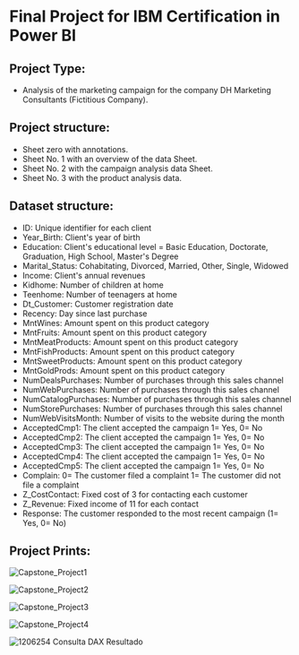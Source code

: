 <h1> Final Project for IBM Certification in Power BI </h1>

<h2> Project Type:</h2> 

<ul>
  <li>Analysis of the marketing campaign for the company DH Marketing Consultants (Fictitious Company).</li>
</ul>

<h2>Project structure:</h2> 
    <ul>
        <li>Sheet zero with annotations.</li>
        <li>Sheet No. 1 with an overview of the data Sheet.</li>
        <li>Sheet No. 2 with the campaign analysis data Sheet.</li>
        <li>Sheet No. 3 with the product analysis data.</li>
    </ul>

<h2>Dataset structure:</h2>
<ul>  
 <li>ID: Unique identifier for each client</li>
<li>Year_Birth: Client's year of birth</li>
<li>Education: Client's educational level = Basic Education, Doctorate, Graduation, High School, Master's Degree</li>
<li>Marital_Status: Cohabitating, Divorced, Married, Other, Single, Widowed</li>
<li>Income: Client's annual revenues</li>
<li>Kidhome: Number of children at home</li>
<li>Teenhome: Number of teenagers at home</li>
<li>Dt_Customer: Customer registration date</li>
<li>Recency: Day since last purchase</li>
<li>MntWines: Amount spent on this product category</li>
<li>MntFruits: Amount spent on this product category</li>
<li>MntMeatProducts: Amount spent on this product category</li>
<li>MntFishProducts: Amount spent on this product category</li>
<li>MntSweetProducts: Amount spent on this product category</li>
<li>MntGoldProds: Amount spent on this product category</li>
<li>NumDealsPurchases: Number of purchases through this sales channel</li>
<li>NumWebPurchases: Number of purchases through this sales channel</li>
<li>NumCatalogPurchases: Number of purchases through this sales channel</li>
<li>NumStorePurchases: Number of purchases through this sales channel</li>
<li>NumWebVisitsMonth: Number of visits to the website during the month</li>
<li>AcceptedCmp1: The client accepted the campaign 1= Yes, 0= No</li>
<li>AcceptedCmp2: The client accepted the campaign 1= Yes, 0= No</li>
<li>AcceptedCmp3: The client accepted the campaign 1= Yes, 0= No</li>
<li>AcceptedCmp4: The client accepted the campaign 1= Yes, 0= No</li>
<li>AcceptedCmp5: The client accepted the campaign 1= Yes, 0= No</li>
<li>Complain: 0= The customer filed a complaint 1= The customer did not file a complaint</li>
<li>Z_CostContact: Fixed cost of 3 for contacting each customer</li>
<li>Z_Revenue: Fixed income of 11 for each contact</li>
<li>Response: The customer responded to the most recent campaign (1= Yes, 0= No)</li>
</ul>


<h2>Project Prints:</h2>

![Capstone_Project1](https://github.com/sandraldr27/Capstone_Project/assets/116546588/a88159f6-2735-4249-b0fc-2b7c63d8ddb4)

![Capstone_Project2](https://github.com/sandraldr27/Capstone_Project/assets/116546588/a42e90dd-5d6f-42ba-9db1-2b3fcdd49201)

![Capstone_Project3](https://github.com/sandraldr27/Capstone_Project/assets/116546588/27f378a6-5c71-4d39-b797-232488946274)

![Capstone_Project4](https://github.com/sandraldr27/Capstone_Project/assets/116546588/fd316edb-46ce-420e-8897-4363123f8388)

![1206254 Consulta DAX Resultado](https://github.com/sandraldr27/Capstone_Project/assets/116546588/d3d620f1-188c-4dd3-9220-cca43aa786e0)

